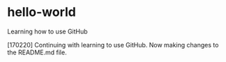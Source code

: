 # hello-world
Learning how to use GitHub

[170220]
Continuing with learning to use GitHub.
Now making changes to the README.md file.
